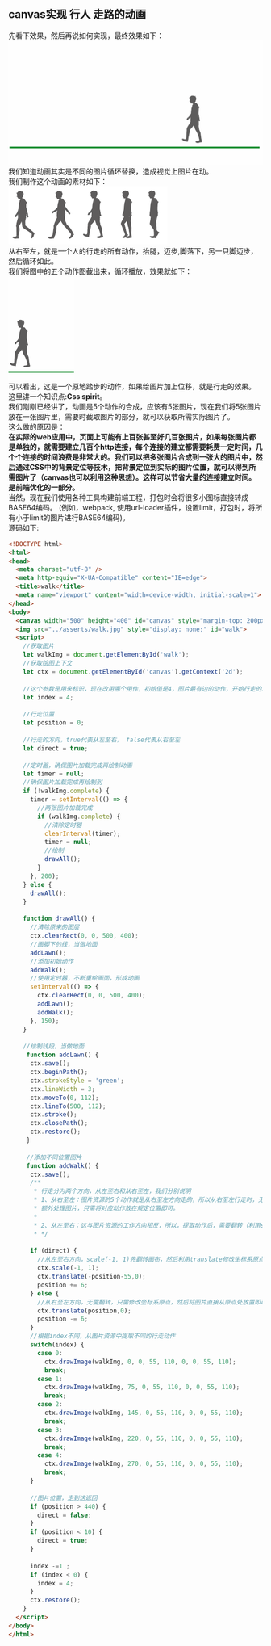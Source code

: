 ## canvas实现 行人 走路的动画
先看下效果，然后再说如何实现，最终效果如下：<br>
<img src="./walk.gif"><br>
我们知道动画其实是不同的图片循环替换，造成视觉上图片在动。<br>
我们制作这个动画的素材如下：<br>
<img src="./walk.jpg"><br>
从右至左，就是一个人的行走的所有动作，抬腿，迈步,脚落下，另一只脚迈步，然后循环如此。<br>
我们将图中的五个动作图截出来，循环播放，效果就如下：<br>
<img src="./walkNoOffset.gif"><br>
可以看出，这是一个原地踏步的动作，如果给图片加上位移，就是行走的效果。<br>
这里讲一个知识点:**Css spirit**。<br>
我们刚刚已经讲了，动画是5个动作的合成，应该有5张图片，现在我们将5张图片放在一张图片里，需要时截取图片的部分，就可以获取所需实际图片了。<br>
这么做的原因是：<br>
**在实际的web应用中，页面上可能有上百张甚至好几百张图片，如果每张图片都是单独的，就需要建立几百个http连接，每个连接的建立都需要耗费一定时间，几个个连接的时间浪费是非常大的。我们可以把多张图片合成到一张大的图片中，然后通过CSS中的背景定位等技术，把背景定位到实际的图片位置，就可以得到所需图片了（canvas也可以利用这种思想）。这样可以节省大量的连接建立时间。是前端优化的一部分。**<br>
当然，现在我们使用各种工具构建前端工程，打包时会将很多小图标直接转成BASE64编码。
(例如，webpack, 使用url-loader插件，设置limit，打包时，将所有小于limit的图片进行BASE64编码)。<br>
源码如下:
```html
<!DOCTYPE html>
<html>
<head>
  <meta charset="utf-8" />
  <meta http-equiv="X-UA-Compatible" content="IE=edge">
  <title>walk</title>
  <meta name="viewport" content="width=device-width, initial-scale=1">
</head>
<body>
  <canvas width="500" height="400" id="canvas" style="margin-top: 200px;"></canvas>
  <img src="../asserts/walk.jpg" style="display: none;" id="walk">
  <script>
    //获取图片
    let walkImg = document.getElementById('walk'); 
    //获取绘图上下文
    let ctx = document.getElementById('canvas').getContext('2d');
    
    //这个参数是用来标识，现在改用哪个用作，初始值是4，图片最有边的动作，开始行走的动作。取值是4~0，循环
    let index = 4;

    //行走位置
    let position = 0;
    
    //行走的方向，true代表从左至右， false代表从右至左
    let direct = true;

    //定时器，确保图片加载完成再绘制动画
    let timer = null;
    //确保图片加载完成再绘制到
    if (!walkImg.complete) {
      timer = setInterval(() => {
        //两张图片加载完成
        if (walkImg.complete) {
          //清除定时器
          clearInterval(timer);
          timer = null;
          //绘制
          drawAll();
        }
      }, 200);
    } else {
      drawAll();
    }

    function drawAll() {
      //清除原来的图层
      ctx.clearRect(0, 0, 500, 400);
      //画脚下的线，当做地面
      addLawn();
      //添加初始动作
      addWalk();
      //使用定时器，不断重绘画面，形成动画
      setInterval(() => {
        ctx.clearRect(0, 0, 500, 400);
        addLawn();
        addWalk();
      }, 150);
    }

    //绘制线段，当做地面
     function addLawn() {
      ctx.save();
      ctx.beginPath();
      ctx.strokeStyle = 'green';
      ctx.lineWidth = 3;
      ctx.moveTo(0, 112);
      ctx.lineTo(500, 112);
      ctx.stroke();
      ctx.closePath();
      ctx.restore();
     }

     //添加不同位置图片
     function addWalk() {
      ctx.save();
      /**
       * 行走分为两个方向，从左至右和从右至左，我们分别说明
       * 1、从右至左：图片资源的5个动作就是从右至左方向走的，所以从右至左行走时，无需
       * 额外处理图片，只需将对应动作放在规定位置即可。
       * 
       * 2、从左至右：这与图片资源的工作方向相反，所以，提取动作后，需要翻转（利用scale进行翻转）。
       * */

      if (direct) {
        //从左至右方向，scale(-1, 1)先翻转画布，然后利用translate修改坐标系原点
        ctx.scale(-1, 1);
        ctx.translate(-position-55,0);
        position += 6;
      } else {
        //从右至左方向，无需翻转，只需修改坐标系原点，然后将图片直接从原点处放置即可
        ctx.translate(position,0);
        position -= 6;
      }
      //根据index不同，从图片资源中提取不同的行走动作
      switch(index) {
        case 0:
          ctx.drawImage(walkImg, 0, 0, 55, 110, 0, 0, 55, 110);
          break;
        case 1:
          ctx.drawImage(walkImg, 75, 0, 55, 110, 0, 0, 55, 110);
          break;
        case 2:
          ctx.drawImage(walkImg, 145, 0, 55, 110, 0, 0, 55, 110);
          break;
        case 3:
          ctx.drawImage(walkImg, 220, 0, 55, 110, 0, 0, 55, 110);
          break;
        case 4:
          ctx.drawImage(walkImg, 270, 0, 55, 110, 0, 0, 55, 110);
          break;
      }
      
      //图片位置，走到这返回
      if (position > 440) {
        direct = false;
      } 
      if (position < 10) {
        direct = true;
      }

      index -=1 ;
      if (index < 0) {
        index = 4;
      }
      ctx.restore();
    }
  </script>
</body>
</html>
```
 